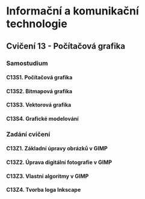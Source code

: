 # Informační a komunikační technologie

## Cvičení 13 - Počítačová grafika

### Samostudium

#### C13S1. Počítačová grafika

#### C13S2. Bitmapová grafika

#### C13S3. Vektorová grafika

#### C13S4. Grafické modelování

### Zadání cvičení

#### C13Z1. Základní úpravy obrázků v GIMP

#### C13Z2. Úprava digitální fotografie v GIMP

#### C13Z3. Vlastní algoritmy v GIMP

#### C13Z4. Tvorba loga Inkscape